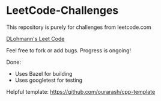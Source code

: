 # LeetCode-Challenges
This repository is purely for challenges from leetcode.com

<a href=https://leetcode.com/DLohmann/>DLohmann's Leet Code</a>

Feel free to fork or add bugs. Progress is ongoing!

Done:
- Uses Bazel for building
- Uses googletest for testing

Helpful template:
https://github.com/ourarash/cpp-template
